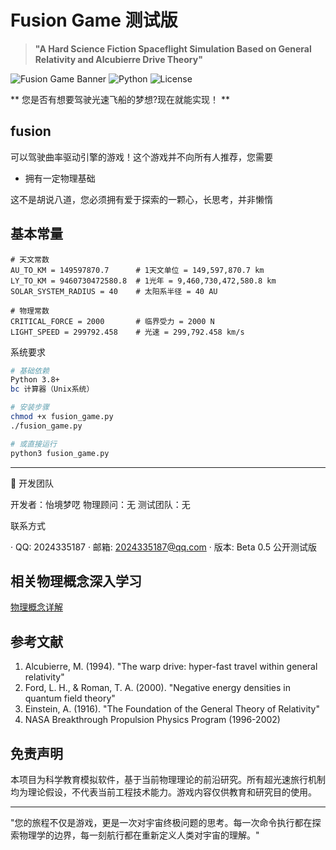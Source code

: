 # Fusion Game 测试版

> **"A Hard Science Fiction Spaceflight Simulation Based on General Relativity and Alcubierre Drive Theory"**

![Fusion Game Banner](https://img.shields.io/badge/Fusion-Beta%200.5-blue)
![Python](https://img.shields.io/badge/Python-3.8%2B-green)
![License](https://img.shields.io/badge/License-apache-orange)

** 您是否有想要驾驶光速飞船的梦想?现在就能实现！ **

## fusion

可以驾驶曲率驱动引擎的游戏！这个游戏并不向所有人推荐，您需要

- 拥有一定物理基础

这不是胡说八道，您必须拥有爱于探索的一颗心，长思考，并非懒惰

## 基本常量
```fusion
# 天文常数
AU_TO_KM = 149597870.7      # 1天文单位 = 149,597,870.7 km
LY_TO_KM = 9460730472580.8  # 1光年 = 9,460,730,472,580.8 km
SOLAR_SYSTEM_RADIUS = 40    # 太阳系半径 = 40 AU

# 物理常数
CRITICAL_FORCE = 2000       # 临界受力 = 2000 N
LIGHT_SPEED = 299792.458    # 光速 = 299,792.458 km/s
```
系统要求

```bash
# 基础依赖
Python 3.8+
bc 计算器（Unix系统）

# 安装步骤
chmod +x fusion_game.py
./fusion_game.py

# 或直接运行
python3 fusion_game.py
```

---


📝 开发团队

开发者：怡境梦呓
物理顾问：无
测试团队：无

联系方式

· QQ: 2024335187
· 邮箱: 2024335187@qq.com
· 版本: Beta 0.5 公开测试版

## 相关物理概念深入学习

[物理概念详解](./fusion_a.md)

## 参考文献

1. Alcubierre, M. (1994). "The warp drive: hyper-fast travel within general relativity"
2. Ford, L. H., & Roman, T. A. (2000). "Negative energy densities in quantum field theory"
3. Einstein, A. (1916). "The Foundation of the General Theory of Relativity"
4. NASA Breakthrough Propulsion Physics Program (1996-2002)

## 免责声明

本项目为科学教育模拟软件，基于当前物理理论的前沿研究。所有超光速旅行机制均为理论假设，不代表当前工程技术能力。游戏内容仅供教育和研究目的使用。

---

"您的旅程不仅是游戏，更是一次对宇宙终极问题的思考。每一次命令执行都在探索物理学的边界，每一刻航行都在重新定义人类对宇宙的理解。"
